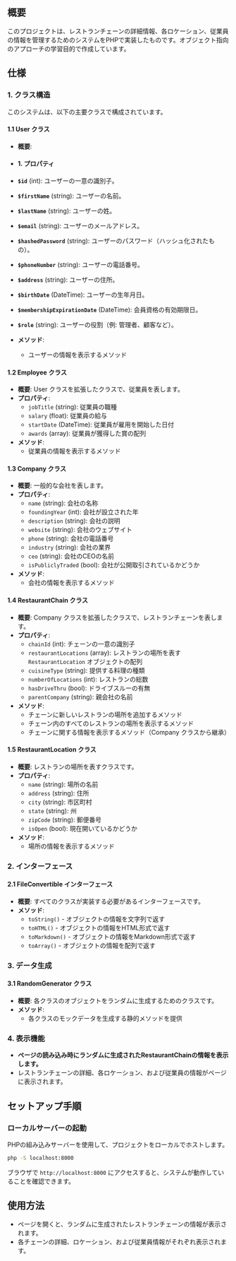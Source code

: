 ## 概要

このプロジェクトは、レストランチェーンの詳細情報、各ロケーション、従業員の情報を管理するためのシステムをPHPで実装したものです。オブジェクト指向のアプローチの学習目的で作成しています。

## 仕様

### 1. クラス構造

このシステムは、以下の主要クラスで構成されています。

#### 1.1 User クラス
- **概要**:
- #### 1. プロパティ

- **`$id`** (int): ユーザーの一意の識別子。
- **`$firstName`** (string): ユーザーの名前。
- **`$lastName`** (string): ユーザーの姓。
- **`$email`** (string): ユーザーのメールアドレス。
- **`$hashedPassword`** (string): ユーザーのパスワード（ハッシュ化されたもの）。
- **`$phoneNumber`** (string): ユーザーの電話番号。
- **`$address`** (string): ユーザーの住所。
- **`$birthDate`** (DateTime): ユーザーの生年月日。
- **`$membershipExpirationDate`** (DateTime): 会員資格の有効期限日。
- **`$role`** (string): ユーザーの役割（例: 管理者、顧客など）。

- **メソッド**:
  - ユーザーの情報を表示するメソッド

#### 1.2 Employee クラス
- **概要**: User クラスを拡張したクラスで、従業員を表します。
- **プロパティ**:
  - `jobTitle` (string): 従業員の職種
  - `salary` (float): 従業員の給与
  - `startDate` (DateTime): 従業員が雇用を開始した日付
  - `awards` (array): 従業員が獲得した賞の配列
- **メソッド**:
  - 従業員の情報を表示するメソッド

#### 1.3 Company クラス
- **概要**: 一般的な会社を表します。
- **プロパティ**:
  - `name` (string): 会社の名称
  - `foundingYear` (int): 会社が設立された年
  - `description` (string): 会社の説明
  - `website` (string): 会社のウェブサイト
  - `phone` (string): 会社の電話番号
  - `industry` (string): 会社の業界
  - `ceo` (string): 会社のCEOの名前
  - `isPubliclyTraded` (bool): 会社が公開取引されているかどうか
- **メソッド**:
  - 会社の情報を表示するメソッド

#### 1.4 RestaurantChain クラス
- **概要**: Company クラスを拡張したクラスで、レストランチェーンを表します。
- **プロパティ**:
  - `chainId` (int): チェーンの一意の識別子
  - `restaurantLocations` (array): レストランの場所を表す `RestaurantLocation` オブジェクトの配列
  - `cuisineType` (string): 提供する料理の種類
  - `numberOfLocations` (int): レストランの総数
  - `hasDriveThru` (bool): ドライブスルーの有無
  - `parentCompany` (string): 親会社の名前
- **メソッド**:
  - チェーンに新しいレストランの場所を追加するメソッド
  - チェーン内のすべてのレストランの場所を表示するメソッド
  - チェーンに関する情報を表示するメソッド（Company クラスから継承）

#### 1.5 RestaurantLocation クラス
- **概要**: レストランの場所を表すクラスです。
- **プロパティ**:
  - `name` (string): 場所の名前
  - `address` (string): 住所
  - `city` (string): 市区町村
  - `state` (string): 州
  - `zipCode` (string): 郵便番号
  - `isOpen` (bool): 現在開いているかどうか
- **メソッド**:
  - 場所の情報を表示するメソッド

### 2. インターフェース

#### 2.1 FileConvertible インターフェース
- **概要**: すべてのクラスが実装する必要があるインターフェースです。
- **メソッド**:
  - `toString()` - オブジェクトの情報を文字列で返す
  - `toHTML()` - オブジェクトの情報をHTML形式で返す
  - `toMarkdown()` - オブジェクトの情報をMarkdown形式で返す
  - `toArray()` - オブジェクトの情報を配列で返す

### 3. データ生成

#### 3.1 RandomGenerator クラス
- **概要**: 各クラスのオブジェクトをランダムに生成するためのクラスです。
- **メソッド**:
  - 各クラスのモックデータを生成する静的メソッドを提供

### 4. 表示機能

- **ページの読み込み時にランダムに生成されたRestaurantChainの情報を表示します。**
- レストランチェーンの詳細、各ロケーション、および従業員の情報がページに表示されます。

## セットアップ手順

###  ローカルサーバーの起動

PHPの組み込みサーバーを使用して、プロジェクトをローカルでホストします。

```bash
php -S localhost:8000
```

ブラウザで `http://localhost:8000` にアクセスすると、システムが動作していることを確認できます。

## 使用方法

- ページを開くと、ランダムに生成されたレストランチェーンの情報が表示されます。
- 各チェーンの詳細、ロケーション、および従業員情報がそれぞれ表示されます。



